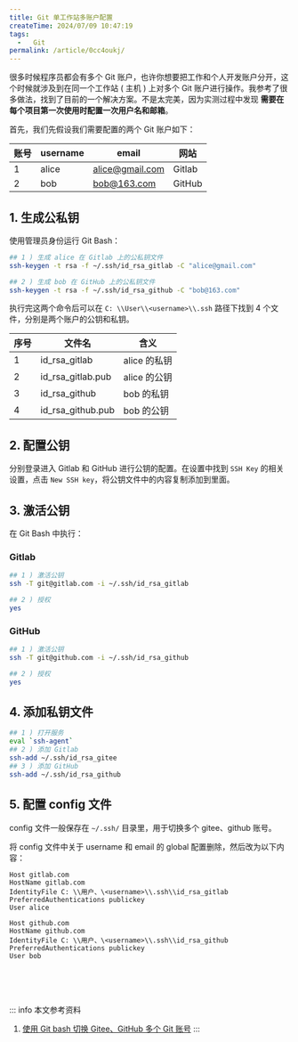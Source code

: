 ```yaml
---
title: Git 单工作站多账户配置
createTime: 2024/07/09 10:47:19
tags:
  -   Git
permalink: /article/0cc4oukj/
---
```

很多时候程序员都会有多个 Git 账户，也许你想要把工作和个人开发账户分开，这个时候就涉及到在同一个工作站 ( 主机 ) 上对多个 Git 账户进行操作。我参考了很多做法，找到了目前的一个解决方案。不是太完美，因为实测过程中发现 **需要在每个项目第一次使用时配置一次用户名和邮箱**。
<!-- more -->

首先，我们先假设我们需要配置的两个 Git 账户如下：

| 账号 | username | email           | 网站   |
| ---- | -------- | --------------- | ------ |
| 1    | alice    | alice@gmail.com | Gitlab |
| 2    | bob      | bob@163.com     | GitHub |

## 1. 生成公私钥
使用管理员身份运行 Git Bash：
``` bash
## 1 ) 生成 alice 在 Gitlab 上的公私钥文件
ssh-keygen -t rsa -f ~/.ssh/id_rsa_gitlab -C "alice@gmail.com"

## 2 ) 生成 bob 在 GitHub 上的公私钥文件
ssh-keygen -t rsa -f ~/.ssh/id_rsa_github -C "bob@163.com"

```
执行完这两个命令后可以在 `C: \\User\\<username>\\.ssh` 路径下找到 4 个文件，分别是两个账户的公钥和私钥。

| 序号 | 文件名            | 含义         |
| ---- | ----------------- | ------------ |
| 1    | id_rsa_gitlab     | alice 的私钥 |
| 2    | id_rsa_gitlab.pub | alice 的公钥 |
| 3    | id_rsa_github     | bob 的私钥   |
| 4    | id_rsa_github.pub | bob 的公钥   |

## 2. 配置公钥
分别登录进入 Gitlab 和 GitHub 进行公钥的配置。在设置中找到 `SSH Key` 的相关设置，点击 `New SSH key`，将公钥文件中的内容复制添加到里面。

## 3. 激活公钥
在 Git Bash 中执行：

### Gitlab
```bash
## 1 ) 激活公钥
ssh -T git@gitlab.com -i ~/.ssh/id_rsa_gitlab

## 2 ) 授权
yes
```
### GitHub
```bash
## 1 ) 激活公钥
ssh -T git@github.com -i ~/.ssh/id_rsa_github

## 2 ) 授权
yes
```

## 4. 添加私钥文件
```bash
## 1 ) 打开服务
eval `ssh-agent`
## 2 ) 添加 Gitlab
ssh-add ~/.ssh/id_rsa_gitee
## 3 ) 添加 GitHub
ssh-add ~/.ssh/id_rsa_github
```

## 5. 配置 config 文件
config 文件一般保存在 `~/.ssh/` 目录里，用于切换多个 gitee、github 账号。

将 config 文件中关于 username 和 email 的 global 配置删除，然后改为以下内容：

```text
Host gitlab.com
HostName gitlab.com
IdentityFile C: \\用户、\<username>\\.ssh\\id_rsa_gitlab
PreferredAuthentications publickey
User alice

Host github.com
HostName github.com
IdentityFile C: \\用户、\<username>\\.ssh\\id_rsa_github
PreferredAuthentications publickey
User bob
```

<br /><br /><br />

::: info 本文参考资料
1.  [使用 Git bash 切换 Gitee、GitHub 多个 Git 账号](https://www.cnblogs.com/gaogao-web/p/18186974)
:::
